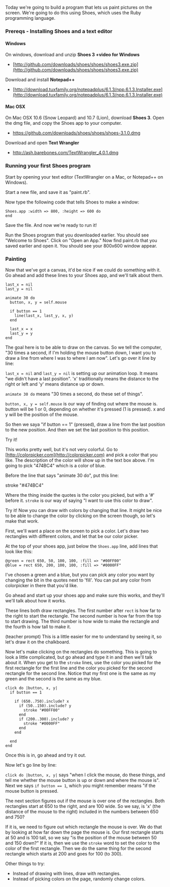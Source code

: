 Today we're going to build a program that lets us paint pictures on the
screen. We're going to do this using Shoes, which uses the Ruby
programming language.


### Prereqs - Installing Shoes and a text editor


#### Windows

On windows, download and unzip **Shoes 3 +video for Windows**
* [http://github.com/downloads/shoes/shoes/shoes3.exe.zip](http://github.com/downloads/shoes/shoes/shoes3.exe.zip)

Download and install **Notepad++**
* [http://download.tuxfamily.org/notepadplus/6.1.3/npp.6.1.3.Installer.exe](http://download.tuxfamily.org/notepadplus/6.1.3/npp.6.1.3.Installer.exe)

#### Mac OSX

On Mac OSX 10.6 (Snow Leopard) and 10.7 (Lion), download **Shoes 3**.
Open the dmg file, and copy the Shoes app to your computer.
* https://github.com/downloads/shoes/shoes/shoes-3.1.0.dmg

Download and open **Text Wrangler**
* http://ash.barebones.com/TextWrangler_4.0.1.dmg


### Running your first Shoes program

Start by opening your text editor (TextWrangler on a Mac, or Notepad++ on
Windows).

Start a new file, and save it as "paint.rb".

Now type the following code that tells Shoes to make a window:

	Shoes.app :width => 800, :height => 600 do
	end

Save the file. And now we're ready to run it!

Run the Shoes program that you downloaded earlier. You should see "Welcome to
Shoes". Click on "Open an App." Now find paint.rb that you saved earlier and
open it. You should see your 800x600 window appear.


### Painting

Now that we've got a canvas, it'd be nice if we could do something with
it. Go ahead and add these lines to your Shoes app, and we'll talk about
them.


    last_x = nil
    last_y = nil

    animate 30 do
      button, x, y = self.mouse

      if button == 1
        line(last_x, last_y, x, y)
      end

      last_x = x
      last_y = y
    end


The goal here is to be able to draw on the canvas. So we tell the
computer, "30 times a second, if I'm holding the mouse button down, I
want you to draw a line from where I was to where I am now". Let's go
over it line by line:

`last_x = nil` and `last_y = nil` is setting up our animation loop. It
means "we didn't have a last position". 'x' traditionally means the
distance to the right or left and 'y' means distance up or down.

`animate 30 do` means "30 times a second, do these set of things".

`button, x, y = self.mouse` is our way of finding out where the mouse
is. button will be 1 or 0, depending on whether it's pressed (1 is
pressed). x and y will be the position of the mouse.

So then we saya "if button == 1" (pressed), draw a line from the last
position to the new position. And then we set the last position to this
position.

Try it!

This works pretty well, but it's not very colorful. Go to
[http://colorpicker.com](http://colorpicker.com) and pick a color that
you like. The description of the color will show up in the text box
above. I'm going to pick "474BC4" which is a color of blue.

Before the line that says "animate 30 do", put this line:


  stroke "#474BC4"


Where the thing inside the quotes is the color you picked, but with a
'#' before it. `stroke` is our way of saying "I want to use this color
to draw".

Try it! Now you can draw with colors by changing that line. It might be
nice to be able to change the color by clicking on the screen though, so
let's make that work.

First, we'll want a place on the screen to pick a color. Let's draw two
rectangles with different colors, and let that be our color picker.

At the top of your shoes app, just below the `Shoes.app` line, add lines
that look like this:

    @green = rect 650, 50, 100, 100, :fill => "#00FF00"
    @blue = rect 650, 200, 100, 100, :fill => "#0000FF"

I've chosen a green and a blue, but you can pick any color you want by
changing the bit in the quotes next to 'fill'. You can put any color
from colorpicker in there that you'd like.

Go ahead and start up your shoes app and make sure this works, and
they'll we'll talk about how it works.

These lines both draw rectangles. The first number after `rect` is how
far to the right to start the rectangle. The second number is how far
from the top to start drawing. The third number is how wide to make the
rectangle and the fourth is how tall to make it.

(teacher prompt)
This is a little easier for me to understand by seeing it, so let's draw
it on the chalkboard.

Now let's make clicking on the rectangles do something. This is going to
look a little complicated, but go ahead and type it in and then we'll
talk about it. When you get to the `stroke` lines, use the color you
picked for the first rectangle for the first line and the color you
picked for the second rectangle for the second line. Notice that my
first one is the same as my green and the second is the same as my blue.


    click do |button, x, y|
      if button == 1

        if (650..750).include? x
          if (50..150).include? y
            stroke "#00FF00"
          end
          if (200..300).include? y
            stroke "#0000FF"
          end
        end

      end
    end


Once this is in, go ahead and try it out.

Now let's go line by line:

`click do |button, x, y|` says "when I click the mouse, do these things,
and tell me whether the mouse button is up or down and where the mouse
is". Next we says `if button == 1`, which you might remember means "if
the mouse button is pressed.

The next section figures out if the mouse is over one of the rectangles.
Both rectangles start at 650 to the right, and are 100 wide. So we say,
is 'x' (the distance of the mouse to the right) included in the numbers
between 650 and 750?

If it is, we need to figure out which rectangle the mouse is over. We do
that by looking at how far down the page the mouse is. Our first
rectangle starts at 50 and is 100 tall, so we say "is the position of
the mouse between 50 and 150 down?" If it is, then we use the `stroke`
word to set the color to the color of the first rectangle. Then we do
the same thing for the second rectangle which starts at 200 and goes for
100 (to 300).



Other things to try:

* Instead of drawing with lines, draw with rectangles.
* Instead of picking colors on the page, randomly change colors.
